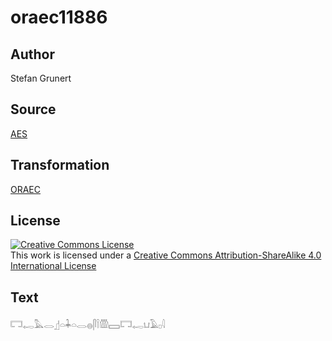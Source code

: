 # oraec11886

## Author

Stefan Grunert

## Source

[AES](https://github.com/simondschweitzer/aes)

## Transformation

[ORAEC](https://oraec.github.io/)

## License

<a rel="license" href="http://creativecommons.org/licenses/by-sa/4.0/"><img alt="Creative Commons License" style="border-width:0" src="https://i.creativecommons.org/l/by-sa/4.0/88x31.png" /></a><br />This work is licensed under a <a rel="license" href="http://creativecommons.org/licenses/by-sa/4.0/">Creative Commons Attribution-ShareAlike 4.0 International License</a>

## Text

𓉐𓉻𓅓𓂋𓊨𓏏𓇓𓏏𓂋𓐍𓋴𓌉𓏃𓈙𓉐𓉻𓂓𓄿𓊪𓇋<br>
